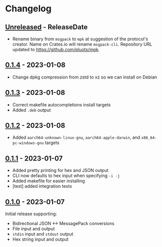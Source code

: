 # Changelog

<!-- next-header -->

## [Unreleased] - ReleaseDate

- Rename binary from `msgpack` to `mpk` at suggestion of the protocol's creator.
  Name on Crates.io will rename `msgpack-cli`. Repository URL updated to
  <https://github.com/pluots/mpk>.

## [0.1.4] - 2023-01-08

- Change dpkg compression from zstd to xz so we can install on Debian

## [0.1.3] - 2023-01-08

- Correct makefile autocompletions install targets
- Added `.deb` output

## [0.1.2] - 2023-01-08

- Added `aarch64-unknown-linux-gnu`, `aarch64-apple-darwin`, and
  `x86_64-pc-windows-gnu` targets


## [0.1.1] - 2023-01-07

- Added pretty printing for hex and JSON output
- CLI now defaults to hex input when specifying `-i -j`
- Added makefile for easier installing
- [test] added integration tests


## [0.1.0] - 2023-01-07

Initial release supporting:

- Bidirectional JSON <-> MessagePack conversions
- File input and output
- `stdin` input and `stdout` output
- Hex string input and output


<!-- next-url -->
[Unreleased]: https://github.com/pluots/mpk/compare/v0.1.4...HEAD
[0.1.4]: https://github.com/pluots/mpk/compare/v0.1.3...v0.1.4
[0.1.3]: https://github.com/pluots/mpk/compare/v0.1.2...v0.1.3
[0.1.2]: https://github.com/pluots/mpk/compare/v0.1.1...v0.1.2
[0.1.1]: https://github.com/pluots/mpk/compare/v0.1.0...v0.1.1
[0.1.0]: https://github.com/pluots/mpk/compare/3fb7ec2a...v0.1.0
